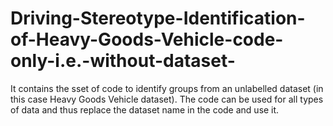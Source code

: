 # Driving-Stereotype-Identification-of-Heavy-Goods-Vehicle-code-only-i.e.-without-dataset-

It contains the sset of code to identify groups from an unlabelled dataset (in this case Heavy Goods Vehicle dataset). 
The code can be used for all types of data and thus replace the dataset name in the code and use it.

